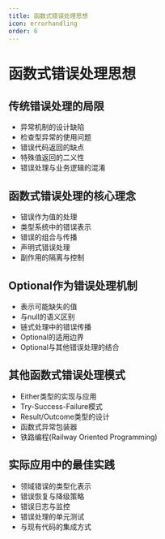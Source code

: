 ```yaml
---
title: 函数式错误处理思想
icon: errorhandling
order: 6
---
```


# 函数式错误处理思想

## 传统错误处理的局限

- 异常机制的设计缺陷
- 检查型异常的使用问题
- 错误代码返回的缺点
- 特殊值返回的二义性
- 错误处理与业务逻辑的混淆

## 函数式错误处理的核心理念

- 错误作为值的处理
- 类型系统中的错误表示
- 错误的组合与传播
- 声明式错误处理
- 副作用的隔离与控制

## Optional作为错误处理机制

- 表示可能缺失的值
- 与null的语义区别
- 链式处理中的错误传播
- Optional的适用边界
- Optional与其他错误处理的结合

## 其他函数式错误处理模式

- Either类型的实现与应用
- Try-Success-Failure模式
- Result/Outcome类型的设计
- 函数式异常包装器
- 铁路编程(Railway Oriented Programming)

## 实际应用中的最佳实践

- 领域错误的类型化表示
- 错误恢复与降级策略
- 错误日志与监控
- 错误处理的单元测试
- 与现有代码的集成方式
